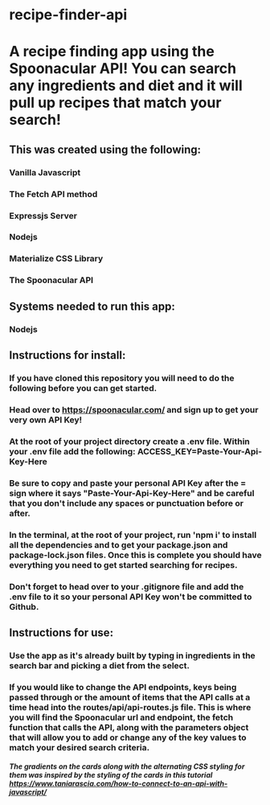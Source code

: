 # recipe-finder-api

# A recipe finding app using the Spoonacular API! You can search any ingredients and diet and it will pull up recipes that match your search!

## This was created using the following:
### Vanilla Javascript
### The Fetch API method
### Expressjs Server
### Nodejs
### Materialize CSS Library
### The Spoonacular API

## Systems needed to run this app:
### Nodejs

## Instructions for install: 
### If you have cloned this repository you will need to do the following before you can get started. 
### Head over to https://spoonacular.com/ and sign up to get your very own API Key!
### At the root of your project directory create a .env file. Within your .env file add the following: ACCESS_KEY=Paste-Your-Api-Key-Here 
### Be sure to copy and paste your personal API Key after the = sign where it says "Paste-Your-Api-Key-Here" and be careful that you don't include any spaces or punctuation before or after.
### In the terminal, at the root of your project, run 'npm i' to install all the dependencies and to get your package.json and package-lock.json files. Once this is complete you should have everything you need to get started searching for recipes.
 ### Don't forget to head over to your .gitignore file and add the .env file to it so your personal API Key won't be committed to Github.

 ## Instructions for use:
 ### Use the app as it's already built by typing in ingredients in the search bar and picking a diet from the select.
 ### If you would like to change the API endpoints, keys being passed through or the amount of items that the API calls at a time head into the routes/api/api-routes.js file. This is where you will find the Spoonacular url and endpoint, the fetch function that calls the API, along with the parameters object that will allow you to add or change any of the key values to match your desired search criteria.


 ##### The gradients on the cards along with the alternating CSS styling for them was inspired by the styling of the cards in this tutorial https://www.taniarascia.com/how-to-connect-to-an-api-with-javascript/
